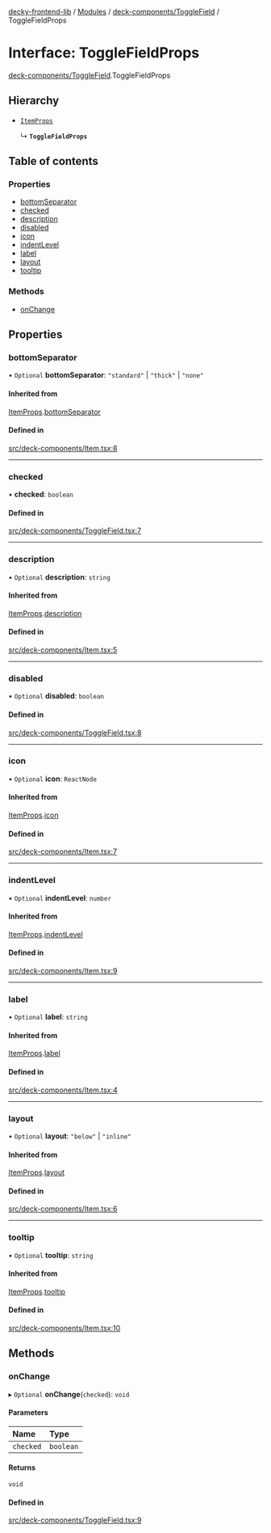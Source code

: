 [decky-frontend-lib](../README.md) / [Modules](../modules.md) / [deck-components/ToggleField](../modules/deck_components_ToggleField.md) / ToggleFieldProps

# Interface: ToggleFieldProps

[deck-components/ToggleField](../modules/deck_components_ToggleField.md).ToggleFieldProps

## Hierarchy

- [`ItemProps`](deck_components_Item.ItemProps.md)

  ↳ **`ToggleFieldProps`**

## Table of contents

### Properties

- [bottomSeparator](deck_components_ToggleField.ToggleFieldProps.md#bottomseparator)
- [checked](deck_components_ToggleField.ToggleFieldProps.md#checked)
- [description](deck_components_ToggleField.ToggleFieldProps.md#description)
- [disabled](deck_components_ToggleField.ToggleFieldProps.md#disabled)
- [icon](deck_components_ToggleField.ToggleFieldProps.md#icon)
- [indentLevel](deck_components_ToggleField.ToggleFieldProps.md#indentlevel)
- [label](deck_components_ToggleField.ToggleFieldProps.md#label)
- [layout](deck_components_ToggleField.ToggleFieldProps.md#layout)
- [tooltip](deck_components_ToggleField.ToggleFieldProps.md#tooltip)

### Methods

- [onChange](deck_components_ToggleField.ToggleFieldProps.md#onchange)

## Properties

### bottomSeparator

• `Optional` **bottomSeparator**: ``"standard"`` \| ``"thick"`` \| ``"none"``

#### Inherited from

[ItemProps](deck_components_Item.ItemProps.md).[bottomSeparator](deck_components_Item.ItemProps.md#bottomseparator)

#### Defined in

[src/deck-components/Item.tsx:8](https://github.com/SteamDeckHomebrew/decky-frontend-lib/blob/fbd936d/src/deck-components/Item.tsx#L8)

___

### checked

• **checked**: `boolean`

#### Defined in

[src/deck-components/ToggleField.tsx:7](https://github.com/SteamDeckHomebrew/decky-frontend-lib/blob/fbd936d/src/deck-components/ToggleField.tsx#L7)

___

### description

• `Optional` **description**: `string`

#### Inherited from

[ItemProps](deck_components_Item.ItemProps.md).[description](deck_components_Item.ItemProps.md#description)

#### Defined in

[src/deck-components/Item.tsx:5](https://github.com/SteamDeckHomebrew/decky-frontend-lib/blob/fbd936d/src/deck-components/Item.tsx#L5)

___

### disabled

• `Optional` **disabled**: `boolean`

#### Defined in

[src/deck-components/ToggleField.tsx:8](https://github.com/SteamDeckHomebrew/decky-frontend-lib/blob/fbd936d/src/deck-components/ToggleField.tsx#L8)

___

### icon

• `Optional` **icon**: `ReactNode`

#### Inherited from

[ItemProps](deck_components_Item.ItemProps.md).[icon](deck_components_Item.ItemProps.md#icon)

#### Defined in

[src/deck-components/Item.tsx:7](https://github.com/SteamDeckHomebrew/decky-frontend-lib/blob/fbd936d/src/deck-components/Item.tsx#L7)

___

### indentLevel

• `Optional` **indentLevel**: `number`

#### Inherited from

[ItemProps](deck_components_Item.ItemProps.md).[indentLevel](deck_components_Item.ItemProps.md#indentlevel)

#### Defined in

[src/deck-components/Item.tsx:9](https://github.com/SteamDeckHomebrew/decky-frontend-lib/blob/fbd936d/src/deck-components/Item.tsx#L9)

___

### label

• `Optional` **label**: `string`

#### Inherited from

[ItemProps](deck_components_Item.ItemProps.md).[label](deck_components_Item.ItemProps.md#label)

#### Defined in

[src/deck-components/Item.tsx:4](https://github.com/SteamDeckHomebrew/decky-frontend-lib/blob/fbd936d/src/deck-components/Item.tsx#L4)

___

### layout

• `Optional` **layout**: ``"below"`` \| ``"inline"``

#### Inherited from

[ItemProps](deck_components_Item.ItemProps.md).[layout](deck_components_Item.ItemProps.md#layout)

#### Defined in

[src/deck-components/Item.tsx:6](https://github.com/SteamDeckHomebrew/decky-frontend-lib/blob/fbd936d/src/deck-components/Item.tsx#L6)

___

### tooltip

• `Optional` **tooltip**: `string`

#### Inherited from

[ItemProps](deck_components_Item.ItemProps.md).[tooltip](deck_components_Item.ItemProps.md#tooltip)

#### Defined in

[src/deck-components/Item.tsx:10](https://github.com/SteamDeckHomebrew/decky-frontend-lib/blob/fbd936d/src/deck-components/Item.tsx#L10)

## Methods

### onChange

▸ `Optional` **onChange**(`checked`): `void`

#### Parameters

| Name | Type |
| :------ | :------ |
| `checked` | `boolean` |

#### Returns

`void`

#### Defined in

[src/deck-components/ToggleField.tsx:9](https://github.com/SteamDeckHomebrew/decky-frontend-lib/blob/fbd936d/src/deck-components/ToggleField.tsx#L9)
